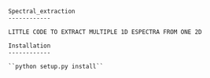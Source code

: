     Spectral_extraction
    ------------
    
    LITTLE CODE TO EXTRACT MULTIPLE 1D ESPECTRA FROM ONE 2D

    Installation
    ------------

    ``python setup.py install``
